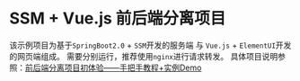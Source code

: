 # SSM + Vue.js 前后端分离项目

该示例项目为基于`SpringBoot2.0` + `SSM`开发的服务端 与 `Vue.js` + `ElementUI`开发的网页端组成。
需要分别运行，推荐使用`nginx`进行请求转发。
具体项目说明参照：[前后端分离项目初体验——手把手教程+实例Demo](https://blog.csdn.net/qq_28379809/article/details/87995524)
